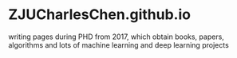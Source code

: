 # ZJUCharlesChen.github.io
writing pages during PHD from 2017, which obtain books, papers, algorithms and lots of machine learning and deep learning projects
